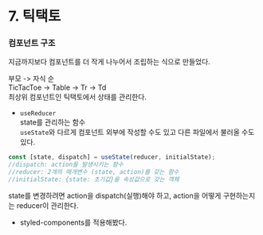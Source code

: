 # 7. 틱택토

### 컴포넌트 구조
지금까지보다 컴포넌트를 더 작게 나누어서 조립하는 식으로 만들었다.   

부모 -> 자식 순  
TicTacToe -> Table -> Tr -> Td  
최상위 컴포넌트인 틱택토에서 상태를 관리한다.

- `useReducer`    
state를 관리하는 함수  
`useState`와 다르게 컴포넌트 외부에 작성할 수도 있고 다른 파일에서 불러올 수도 있다.    

```jsx
const [state, dispatch] = useState(reducer, initialState);  
//dispatch: action을 발생시키는 함수
//reducer: 2개의 매개변수 (state, action)를 갖는 함수
//initialState: {state: 초기값}을 속성값으로 갖는 객체 
```  
  
state를 변경하려면 action을 dispatch(실행)해야 하고, action을 어떻게 구현하는지는 reducer이 관리한다.
  
- styled-components를 적용해봤다.  